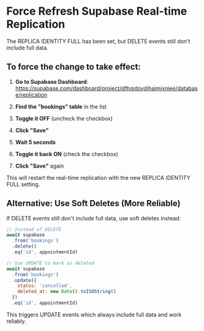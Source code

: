 # Force Refresh Supabase Real-time Replication

The REPLICA IDENTITY FULL has been set, but DELETE events still don't include full data. 

## To force the change to take effect:

1. **Go to Supabase Dashboard**: 
   https://supabase.com/dashboard/project/dfhqjdoydihajmjxniee/database/replication

2. **Find the "bookings" table** in the list

3. **Toggle it OFF** (uncheck the checkbox)

4. **Click "Save"** 

5. **Wait 5 seconds**

6. **Toggle it back ON** (check the checkbox)

7. **Click "Save"** again

This will restart the real-time replication with the new REPLICA IDENTITY FULL setting.

## Alternative: Use Soft Deletes (More Reliable)

If DELETE events still don't include full data, use soft deletes instead:

```javascript
// Instead of DELETE
await supabase
  .from('bookings')
  .delete()
  .eq('id', appointmentId)

// Use UPDATE to mark as deleted
await supabase
  .from('bookings')
  .update({ 
    status: 'cancelled',
    deleted_at: new Date().toISOString()
  })
  .eq('id', appointmentId)
```

This triggers UPDATE events which always include full data and work reliably.